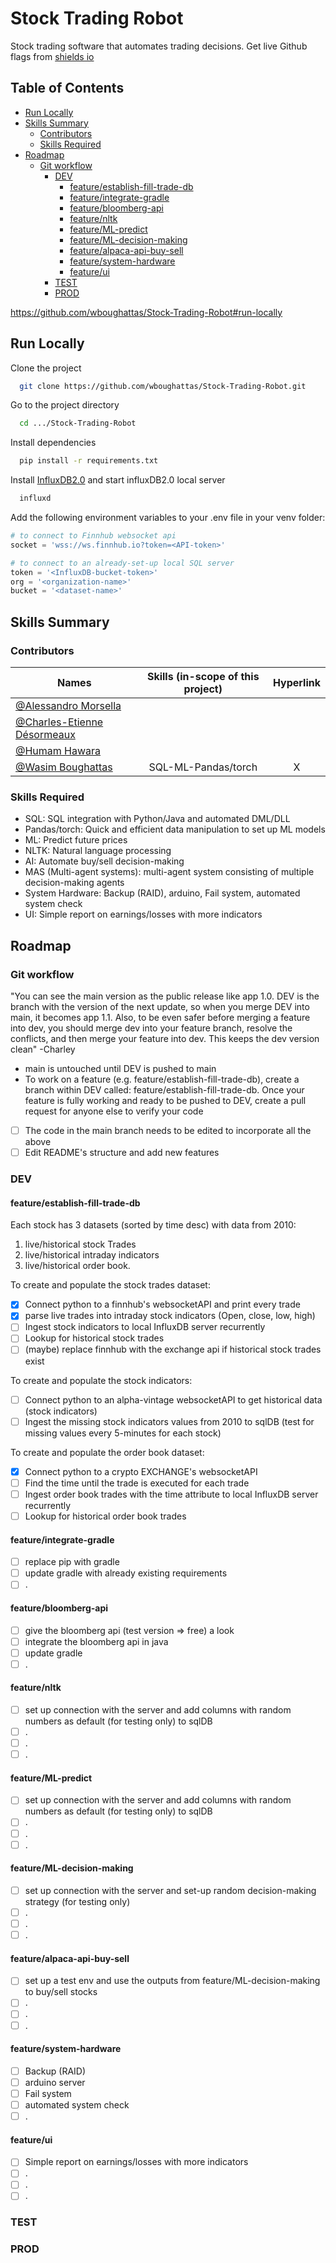 # Stock Trading Robot
Stock trading software that automates trading decisions.
Get live Github flags from [shields io](https://shields.io/)

## Table of Contents  
<!--ts-->
- [Run Locally](#Run-Locally)
- [Skills Summary](#Skills-Summary)
  - [Contributors](#Contributors)
  - [Skills Required](#Skills-Required)
- [Roadmap](#Roadmap)
  - [Git workflow](#Git-workflow)
    - [DEV](#DEV)
      - [feature/establish-fill-trade-db](#featureestablish-fill-trade-db)
      - [feature/integrate-gradle](#featureintegrate-gradle)
      - [feature/bloomberg-api](#featurebloomberg-api)
      - [feature/nltk](#featurenltk)
      - [feature/ML-predict](#featureML-predict)
      - [feature/ML-decision-making](#featureML-decision-making)
      - [feature/alpaca-api-buy-sell](#featurealpaca-api-buy-sell)
      - [feature/system-hardware](#featuresystem-hardware)
      - [feature/ui](#featureui)
    - [TEST](#TEST)
    - [PROD](#PROD)
<!--te-->
https://github.com/wboughattas/Stock-Trading-Robot#run-locally

## Run Locally

Clone the project
```bash
  git clone https://github.com/wboughattas/Stock-Trading-Robot.git
```

Go to the project directory
```bash
  cd .../Stock-Trading-Robot
```

Install dependencies
```bash
  pip install -r requirements.txt
```

Install [InfluxDB2.0](https://docs.influxdata.com/influxdb/v2.0/install/) and start influxDB2.0 local server
```bash
  influxd
```

Add the following environment variables to your .env file in your venv folder:
 
```python
# to connect to Finnhub websocket api
socket = 'wss://ws.finnhub.io?token=<API-token>'

# to connect to an already-set-up local SQL server
token = '<InfluxDB-bucket-token>'
org = '<organization-name>'
bucket = '<dataset-name>'
```

## Skills Summary
### Contributors

| Names                                                                      | Skills (in-scope of this project)         |Hyperlink      |
| -----------------------                                                    |:-------------:                            |:-------------:|
| [@Alessandro Morsella](https://github.com/Alessmorsella)                   |                                           |               |
| [@Charles-Etienne Désormeaux](https://github.com/CharlesEtienneDesormeaux) |                                           |               |
| [@Humam Hawara](https://www.github.com/Humamhwr)                           |                                           |               |
| [@Wasim Boughattas](https://github.com/wboughattas)                        |SQL-ML-Pandas/torch                        |X              |

### Skills Required
- SQL: SQL integration with Python/Java and automated DML/DLL
- Pandas/torch: Quick and efficient data manipulation to set up ML models
- ML: Predict future prices
- NLTK: Natural language processing
- AI: Automate buy/sell decision-making
- MAS (Multi-agent systems): multi-agent system consisting of multiple decision-making agents
- System Hardware: Backup (RAID), arduino, Fail system, automated system check
- UI: Simple report on earnings/losses with more indicators 

## Roadmap
### Git workflow
"You can see the main version as the public release like app 1.0.
DEV is the branch with the version of the next update,
so when you merge DEV into main, it becomes app 1.1.
Also, to be even safer before merging a feature into dev, 
you should merge dev into your feature branch, 
resolve the conflicts, and then merge your feature into dev.
This keeps the dev version clean"
-Charley

- main is untouched until DEV is pushed to main
- To work on a feature (e.g. feature/establish-fill-trade-db), create a branch within DEV called: feature/establish-fill-trade-db. Once your feature is fully working and ready to be pushed to DEV, create a pull request for anyone else to verify your code

* [ ] The code in the main branch needs to be edited to incorporate all the above
* [ ] Edit README's structure and add new features

### DEV
#### feature/establish-fill-trade-db

Each stock has 3 datasets (sorted by time desc) with data from 2010: 
1. live/historical stock Trades
2. live/historical intraday indicators
3. live/historical order book.

To create and populate the stock trades dataset:
* [x] Connect python to a finnhub's websocketAPI and print every trade
* [x] parse live trades into intraday stock indicators (Open, close, low, high)
* [ ] Ingest stock indicators to local InfluxDB server recurrently
* [ ] Lookup for historical stock trades 
* [ ] (maybe) replace finnhub with the exchange api if historical stock trades exist

To create and populate the stock indicators:
* [ ] Connect python to an alpha-vintage websocketAPI to get historical data (stock indicators)
* [ ] Ingest the missing stock indicators values from 2010 to sqlDB (test for missing values every 5-minutes for each stock)

To create and populate the order book dataset:
* [x] Connect python to a crypto EXCHANGE's websocketAPI
* [ ] Find the time until the trade is executed for each trade 
* [ ] Ingest order book trades with the time attribute to local InfluxDB server recurrently
* [ ] Lookup for historical order book trades 

#### feature/integrate-gradle
* [ ] replace pip with gradle
* [ ] update gradle with already existing requirements
* [ ] .

#### feature/bloomberg-api
* [ ] give the bloomberg api (test version => free) a look
* [ ] integrate the bloomberg api in java
* [ ] update gradle
* [ ] .

#### feature/nltk
* [ ] set up connection with the server and add columns with random numbers as default (for testing only) to sqlDB
* [ ] .
* [ ] .
* [ ] .

#### feature/ML-predict
* [ ] set up connection with the server and add columns with random numbers as default (for testing only) to sqlDB
* [ ] .
* [ ] .
* [ ] .

#### feature/ML-decision-making
* [ ] set up connection with the server and set-up random decision-making strategy (for testing only)
* [ ] .
* [ ] .
* [ ] .

#### feature/alpaca-api-buy-sell
* [ ] set up a test env and use the outputs from feature/ML-decision-making to buy/sell stocks
* [ ] .
* [ ] .
* [ ] .

#### feature/system-hardware
* [ ] Backup (RAID)
* [ ] arduino server
* [ ] Fail system
* [ ] automated system check
* [ ] .

#### feature/ui
* [ ] Simple report on earnings/losses with more indicators
* [ ] .
* [ ] .
* [ ] .

### TEST

### PROD
